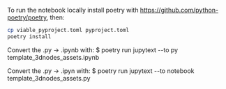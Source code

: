 To run the notebook locally install poetry with https://github.com/python-poetry/poetry, then:

```sh
cp viable_pyproject.toml pyproject.toml
poetry install
```

Convert the .py  ->  .ipynb with: 
$ poetry run jupytext --to py template_3dnodes_assets.ipynb

Convert the .py -> .ipyn with: 
$ poetry run  jupytext --to notebook template_3dnodes_assets.py
